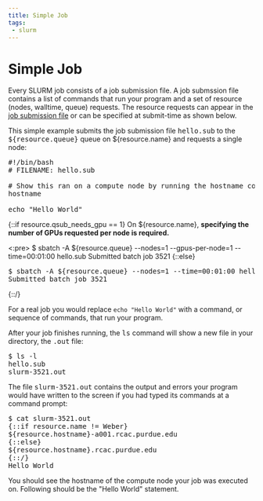 ```yaml
---
title: Simple Job
tags:
 - slurm
---
```


# Simple Job

Every SLURM job consists of a job submission file. A job submssion file contains a list of commands that run your program and a set of resource (nodes, walltime, queue) requests. The resource requests can appear in the [job submission file](../directives) or can be specified at submit-time as shown below.

This simple example submits the job submission file <kbd>hello.sub</kbd> to the <kbd>${resource.queue}</kbd> queue on ${resource.name} and requests a single node:

<pre>
#!/bin/bash
# FILENAME: hello.sub

# Show this ran on a compute node by running the hostname command.
hostname

echo "Hello World"
</pre>

{::if resource.qsub_needs_gpu == 1}
On ${resource.name}, <b>specifying the number of GPUs requested per node is required.</b>

<:pre>
$ sbatch -A ${resource.queue} --nodes=1 --gpus-per-node=1 --time=00:01:00 hello.sub
Submitted batch job 3521
</pre>
{::else}
<pre>
$ sbatch -A ${resource.queue} --nodes=1 --time=00:01:00 hello.sub
Submitted batch job 3521
</pre>

{::/}


For a real job you would replace `echo "Hello World"` with a command, or sequence of commands, that run your program.

After your job finishes running, the <kbd>ls</kbd> command  will show a new file in your directory, the <kbd>.out</kbd> file:

<pre>$ ls -l
hello.sub
slurm-3521.out
</pre> 

The file <kbd>slurm-3521.out</kbd> contains the output and errors your program would have written to the screen if you had typed its commands at a command prompt:
<pre>
$ cat slurm-3521.out 
{::if resource.name != Weber}
${resource.hostname}-a001.rcac.purdue.edu
{::else}
${resource.hostname}.rcac.purdue.edu
{::/}
Hello World
</pre>

You should see the hostname of the compute node your job was executed on. Following should be the "Hello World" statement.
